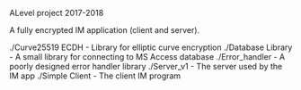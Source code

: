 ALevel project 2017-2018

A fully encrypted IM application (client and server).

./Curve25519 ECDH - Library for elliptic curve encryption
./Database Library - A small library for connecting to MS Access database
./Error_handler - A poorly designed error handler library
./Server_v1 - The server used by the IM app
./Simple Client - The client IM program